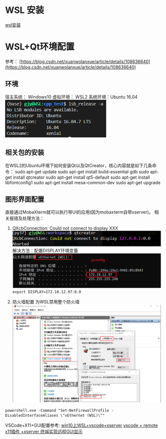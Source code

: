 # WSL 安装
[wsl安装](https://zhuanlan.zhihu.com/p/466001838)

# WSL+Qt环境配置

参考： [https://blog.csdn.net/xuanwolanxue/article/details/108636640](https://blog.csdn.net/xuanwolanxue/article/details/108636640)

## 环境
宿主系统： Windows10
虚拟环境： WSL2
系统环境：Ubuntu 16.04
![](images_attachments/20210504132504562_25632.png)

## 相关包的安装
在WSL2的Ubuntu环境下如何安装Qt以及QtCreator，核心内容就是如下几条命令：
sudo apt-get update
sudo apt-get install build-essential gdb
sudo apt-get install qtcreator
sudo apt-get install qt5-default
sudo apt-get install libfontconfig1
sudo apt-get install mesa-common-dev
sudo apt-get upgrade

## 图形界面配置
直接通过MobaXterm就可以执行带UI的应用(因为mobaxterm自带xserver)。
相关报错及处理方法：
1. QXcbConnection: Could not connect to display XXX
![](images_attachments/20210504133037245_22371.png)
解决方法：配置DISPLAY环境变量
![](images_attachments/20210504155155114_13841.png)
`export DISPLAY=172.18.12.97:0.0`

2. 防火墙配置
为WSL禁用整个防火墙
![](images_attachments/20210504155504005_11688.png)

```
powershell.exe -Command "Set-NetFirewallProfile -DisabledInterfaceAliases \"vEthernet (WSL)\""
```

VSCode+X11+GUI配置参考:
[win10上WSL+vscode+xserver](https://blog.csdn.net/dinghua4921/article/details/101731738/)
[vscode + remote x11插件 +xserver 终端实现远程GUI显示](https://www.jianshu.com/p/66875a1f294b)